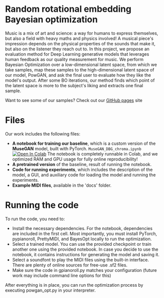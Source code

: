# Random rotational embedding Bayesian optimization

Music is a mix of art and science: a way for humans to express themselves, but also a field with heavy maths and physics involved! A musical piece's impression depends on the physical properties of the sounds that make it, but also on the listener they reach out to. In this project, we propose an evaluation method for Deep Learning generative models that leverages human feedback as our quality measurement for music. We perform Bayesian Optimization over a low-dimensional latent space, from which we take samples, map these samples to the high-dimensional latent space of our model, PowGAN, and ask the final user to evaluate how they like the model's output. After some BO iterations, our method finds which point of the latent space is more to the subject's liking and extracts one final sample.

Want to see some of our samples? Check out our [GitHub pages](https://mikceroese.github.io/ROMBO) site

# Files

Our work includes the following files:
 - **A notebook for training our baseline**, which is a custom version of the **MuseGAN** model, built with PyTorch.
   `MuseGAN_DBG_chroma.ipynb` [![Open In Colab](https://colab.research.google.com/assets/colab-badge.svg)](https://colab.research.google.com/github/Mikceroese/GPianoroll/blob/1ab74a52e59d844751b2a68ec026f3ab4e1aba22/MuseGAN_DBG_chroma.ipynb)
   The notebook is completely runnable in Colab, and we optimized RAM and GPU usage for fully online reproducibility!
 - **A pretrained version** of the baseline, result of running the notebook.
 - **Code for running experiments**, which includes the description of the model, a GUI, and auxiliary code for loading the model and running the experiments. 
 - **Example MIDI files**, available in the 'docs' folder.


# Running the code

To run the code, you need to:
- Install the necessary dependencies. For the notebook, dependencies are included in the first cell.
  Most importantly, you must install PyTorch, pypianoroll, PrettyMIDI, and BayesOpt locally to run the optimization.
- Select a trained model. You can use the provided checkpoint or train another one using the provided notebook.
  In case you decide to use the notebook, it contains instructions for generating the model and saving it.
- Select a soundfont to play the MIDI files using the built-in interface. There are plenty of
  online sources for free-use .sf2 files.
- Make sure the code in gpianoroll.py matches your configuration (future work may include command line options for this)

After everything is in place, you can run the optimization process by executing powgan_opt.py in your interpreter.

